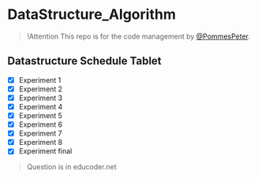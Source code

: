 # DataStructure_Algorithm

> !Attention
> This repo is for the code management by [@PommesPeter](https://github.com/PommesPeter).

## Datastructure Schedule Tablet

- [x] Experiment 1
- [x] Experiment 2
- [x] Experiment 3
- [x] Experiment 4
- [x] Experiment 5
- [x] Experiment 6
- [x] Experiment 7
- [x] Experiment 8
- [x] Experiment final

> Question is in educoder.net
